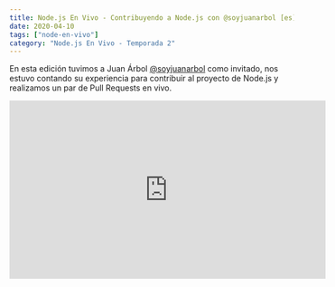 ```yaml
---
title: Node.js En Vivo - Contribuyendo a Node.js con @soyjuanarbol [es]
date: 2020-04-10
tags: ["node-en-vivo"]
category: "Node.js En Vivo - Temporada 2"
---
```


En esta edición tuvimos a Juan Árbol [@soyjuanarbol](https://twitter.com/soyjuanarbol) como invitado, nos estuvo contando su experiencia para contribuir al proyecto de Node.js y realizamos un par de Pull Requests en vivo.

<iframe class="mt-2" width="560" height="315" src="https://www.youtube.com/embed/R63AWnSr-wc" title="YouTube video player" frameborder="0" allow="accelerometer; autoplay; clipboard-write; encrypted-media; gyroscope; picture-in-picture" allowfullscreen></iframe>
